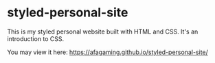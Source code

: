 # styled-personal-site
This is my styled personal website built with HTML and CSS. It's an introduction to CSS.

You may view it here: https://afagaming.github.io/styled-personal-site/
